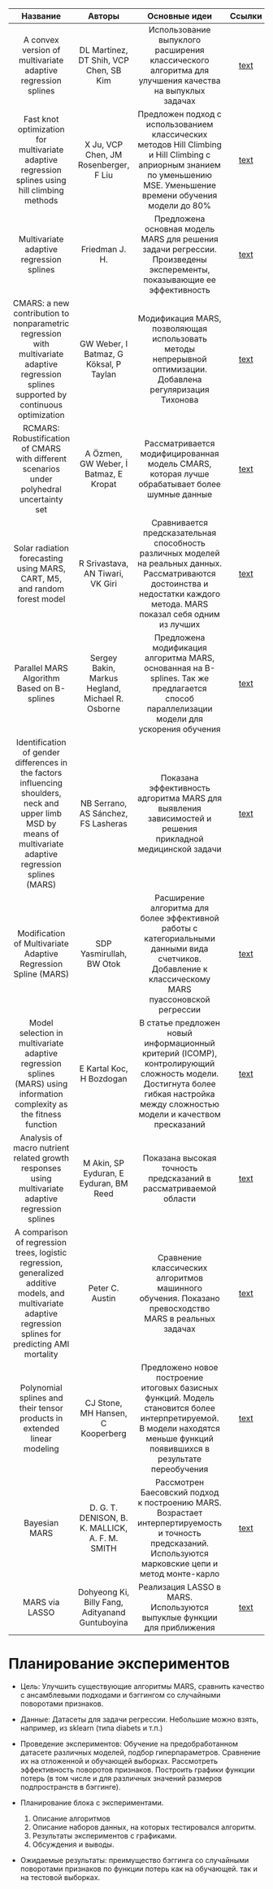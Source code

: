 | Название| Авторы | Основные идеи | Ссылки |
| :---: | :---: | :---: | :---: |
| A convex version of multivariate adaptive regression splines | DL Martinez, DT Shih, VCP Chen, SB Kim | Использование выпуклого расширения классического алгоритма для улучшения качества на выпуклых задачах | [text](https://www.sciencedirect.com/science/article/abs/pii/S0167947314002291)|
| Fast knot optimization for multivariate adaptive regression splines using hill climbing methods | X Ju, VCP Chen, JM Rosenberger, F Liu | Предложен подход с использованием классических методов Hill Climbing и Hill Climbing с априорным знанием по уменьшению MSE. Уменьшение времени обучения модели до 80%| [text](https://www.sciencedirect.com/science/article/abs/pii/S0957417421000063) |
| Multivariate adaptive regression splines | Friedman J. H. | Предложена основная модель MARS для решения задачи регрессии. Произведены эксперементы, показывающие ее эффективность | [text](https://projecteuclid.org/journals/annals-of-statistics/volume-19/issue-1/Multivariate-Adaptive-Regression-Splines/10.1214/aos/1176347963.full)|
| CMARS: a new contribution to nonparametric regression with multivariate adaptive regression splines supported by continuous optimization| GW Weber, I Batmaz, G Köksal, P Taylan | Модификация MARS, позволяющая использовать методы непрерывной оптимизации. Добавлена регуляризация Тихонова | [text](https://www.tandfonline.com/doi/full/10.1080/17415977.2011.624770) |
| RCMARS: Robustification of CMARS with different scenarios under polyhedral uncertainty set | A Özmen, GW Weber, İ Batmaz, E Kropat | Рассматривается модифицированная модель CMARS, которая лучше обрабатывает более шумные данные | [text](https://www.sciencedirect.com/science/article/abs/pii/S1007570411001912) |
| Solar radiation forecasting using MARS, CART, M5, and random forest model | R Srivastava, AN Tiwari, VK Giri | Сравнивается предсказательная способность различных моделей на реальных данных. Рассматриваются достоинства и недостатки каждого метода. MARS показал себя одним из лучших |[text](https://www.cell.com/heliyon/pdf/S2405-8440(19)36352-2.pdf)|
| Parallel MARS Algorithm Based on B-splines | Sergey Bakin, Markus Hegland, Michael R. Osborne  | Предложена модификация алгоритма MARS, основанная на B-splines. Так же предлагается способ параллелизации модели для ускорения обучения |[text](https://link.springer.com/article/10.1007/PL00022715)|
| Identification of gender differences in the factors influencing shoulders, neck and upper limb MSD by means of multivariate adaptive regression splines (MARS)| NB Serrano, AS Sánchez, FS Lasheras| Показана эффективность адгоритма MARS для выявления зависимостей и решения прикладной медицинской задачи | [text](https://www.sciencedirect.com/science/article/abs/pii/S0003687019301942) |
| Modification of Multivariate Adaptive Regression Spline (MARS)| SDP Yasmirullah, BW Otok | Расширение алгоритма для более эффективной работы с категориальными данными вида счетчиков. Добавление к классическому MARS пуассоновской регрессии | [text](https://iopscience.iop.org/article/10.1088/1742-6596/1863/1/012078/meta) |
| Model selection in multivariate adaptive regression splines (MARS) using information complexity as the fitness function | E Kartal Koc, H Bozdogan | В статье предложен новый информационный критерий (ICOMP), контролирующий сложность модели. Достигнута более гибкая настройка между сложностью модели и качеством пресказаний |[text](https://link.springer.com/article/10.1007/s10994-014-5440-5) |
| Analysis of macro nutrient related growth responses using multivariate adaptive regression splines | M Akin, SP Eyduran, E Eyduran, BM Reed | Показана высокая точность предсказаний в рассматриваемой области | [text](https://www.sciencedirect.com/science/article/abs/pii/S0022169418301434) |
| A comparison of regression trees, logistic regression, generalized additive models, and multivariate adaptive regression splines for predicting AMI mortality | Peter C. Austin | Сравнение классических алгоритмов машинного обучения. Показано превосходство MARS в реальных задачах | [text](https://onlinelibrary.wiley.com/doi/abs/10.1002/sim.2770) |
| Polynomial splines and their tensor products in extended linear modeling | CJ Stone, MH Hansen, C Kooperberg | Предложено новое построение итоговых базисных функций. Модель становится более интерпретируемой. В модели находятся меньше функций появившихся в результате переобучения | [text](https://projecteuclid.org/journals/annals-of-statistics/volume-25/issue-4/Polynomial-splines-and-their-tensor-products-in-extended-linear-modeling/10.1214/aos/1031594728.short) |
| Bayesian MARS | D. G. T. DENISON, B. K. MALLICK, A. F. M. SMITH  | Рассмотрен Баесовский подход к построению MARS. Возрастает интерпертируемость и точность предсказаний. Используются марковские цепи и метод монте-карло | [text](https://link.springer.com/article/10.1023/A:1008824606259) |
| MARS via LASSO | Dohyeong Ki, Billy Fang, Adityanand Guntuboyina  | Реализация LASSO в MARS. Используются выпуклые функции для приближения | [text](https://arxiv.org/abs/2111.11694) |

# Планирование экспериментов

* Цель: Улучшить существующие алгоритмы MARS, сравнить качество с ансамблевыми подходами и бэггингом со случайными поворотами признаков.

* Данные: Датасеты для задачи регрессии. Небольшие можно взять, например, из sklearn (типа diabets и т.п.)

* Проведение экспериментов: Обучение на предобработанном датасете различных моделей, подбор гиперпараметров. Сравнение их на отложенной и обучающей выборках. Рассмотреть эффективность поворотов признаков. Построить графики функции потерь (в том числе и для различных значений размеров подпространств в бэггинге).

* Планирование блока с экспериментами.
    1. Описание алгоритмов
    2. Описание наборов данных, на которых тестировался алгоритм.
    3. Результаты экспериментов с графиками.
    4. Обсуждения и выводы.

* Ожидаемые результаты: преимущество бэггинга со случайными поворотами признаков по функции потерь как на обучающей. так и на тестовой выборках.
